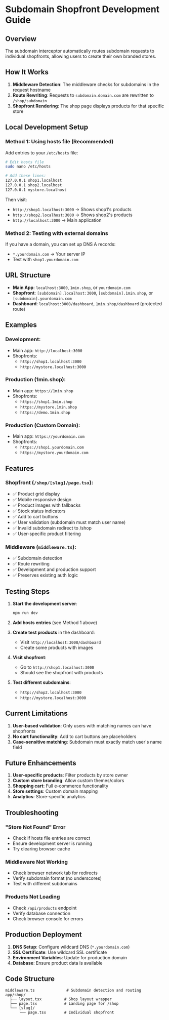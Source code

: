 # Subdomain Shopfront Development Guide

## Overview

The subdomain interceptor automatically routes subdomain requests to individual shopfronts, allowing users to create their own branded stores.

## How It Works

1. **Middleware Detection**: The middleware checks for subdomains in the request hostname
2. **Route Rewriting**: Requests to `subdomain.domain.com` are rewritten to `/shop/subdomain`
3. **Shopfront Rendering**: The shop page displays products for that specific store

## Local Development Setup

### Method 1: Using hosts file (Recommended)

Add entries to your `/etc/hosts` file:

```bash
# Edit hosts file
sudo nano /etc/hosts

# Add these lines:
127.0.0.1 shop1.localhost
127.0.0.1 shop2.localhost
127.0.0.1 mystore.localhost
```

Then visit:

- `http://shop1.localhost:3000` → Shows shop1's products
- `http://shop2.localhost:3000` → Shows shop2's products
- `http://localhost:3000` → Main application

### Method 2: Testing with external domains

If you have a domain, you can set up DNS A records:

- `*.yourdomain.com` → Your server IP
- Test with `shop1.yourdomain.com`

## URL Structure

- **Main App**: `localhost:3000`, `1min.shop`, or `yourdomain.com`
- **Shopfront**: `[subdomain].localhost:3000`, `[subdomain].1min.shop`, or `[subdomain].yourdomain.com`
- **Dashboard**: `localhost:3000/dashboard`, `1min.shop/dashboard` (protected route)

## Examples

### Development:

- Main app: `http://localhost:3000`
- Shopfronts:
  - `http://shop1.localhost:3000`
  - `http://mystore.localhost:3000`

### Production (1min.shop):

- Main app: `https://1min.shop`
- Shopfronts:
  - `https://shop1.1min.shop`
  - `https://mystore.1min.shop`
  - `https://demo.1min.shop`

### Production (Custom Domain):

- Main app: `https://yourdomain.com`
- Shopfronts:
  - `https://shop1.yourdomain.com`
  - `https://mystore.yourdomain.com`

## Features

### Shopfront (`/shop/[slug]/page.tsx`):

- ✅ Product grid display
- ✅ Mobile responsive design
- ✅ Product images with fallbacks
- ✅ Stock status indicators
- ✅ Add to cart buttons
- ✅ User validation (subdomain must match user name)
- ✅ Invalid subdomain redirect to /shop
- ✅ User-specific product filtering

### Middleware (`middleware.ts`):

- ✅ Subdomain detection
- ✅ Route rewriting
- ✅ Development and production support
- ✅ Preserves existing auth logic

## Testing Steps

1. **Start the development server**:

   ```bash
   npm run dev
   ```

2. **Add hosts entries** (see Method 1 above)

3. **Create test products** in the dashboard:

   - Visit `http://localhost:3000/dashboard`
   - Create some products with images

4. **Visit shopfront**:

   - Go to `http://shop1.localhost:3000`
   - Should see the shopfront with products

5. **Test different subdomains**:
   - `http://shop2.localhost:3000`
   - `http://mystore.localhost:3000`

## Current Limitations

1. **User-based validation**: Only users with matching names can have shopfronts
2. **No cart functionality**: Add to cart buttons are placeholders
3. **Case-sensitive matching**: Subdomain must exactly match user's name field

## Future Enhancements

1. **User-specific products**: Filter products by store owner
2. **Custom store branding**: Allow custom themes/colors
3. **Shopping cart**: Full e-commerce functionality
4. **Store settings**: Custom domain mapping
5. **Analytics**: Store-specific analytics

## Troubleshooting

### "Store Not Found" Error

- Check if hosts file entries are correct
- Ensure development server is running
- Try clearing browser cache

### Middleware Not Working

- Check browser network tab for redirects
- Verify subdomain format (no underscores)
- Test with different subdomains

### Products Not Loading

- Check `/api/products` endpoint
- Verify database connection
- Check browser console for errors

## Production Deployment

1. **DNS Setup**: Configure wildcard DNS (`*.yourdomain.com`)
2. **SSL Certificate**: Use wildcard SSL certificate
3. **Environment Variables**: Update for production domain
4. **Database**: Ensure product data is available

## Code Structure

```
middleware.ts              # Subdomain detection and routing
app/shop/
  ├── layout.tsx          # Shop layout wrapper
  ├── page.tsx            # Landing page for /shop
  └── [slug]/
      └── page.tsx        # Individual shopfront
```
